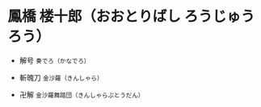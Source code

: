 # 鳳橋 楼十郎（おおとりばし ろうじゅうろう）

- 解号
    `奏でろ（かなでろ）`

- 斬魄刀
    `金沙羅（きんしゃら）`

- 卍解
    `金沙羅舞踏団（きんしゃらぶとうだん）`
